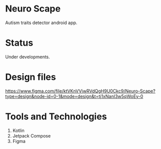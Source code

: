 # Neuro Scape
Autism traits detector android app.

# Status
Under developments.

# Design files
https://www.figma.com/file/ktVKnVVjwRVdQgH9U0Ckc9/Neuro-Scape?type=design&node-id=0-1&mode=design&t=tj1xNanI3w5qWoEy-0

# Tools and Technologies
1. Kotlin
2. Jetpack Compose
3. Figma
